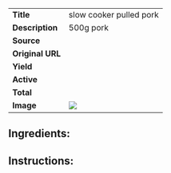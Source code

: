 | | |
| ----------- | ----------- |
| **Title** | slow cooker pulled pork |
| **Description** | 500g pork |
| **Source** |  |
| **Original URL** |  |
| **Yield** |  |
| **Active** |  |
| **Total** |  |
| **Image** | ![](https://cdn2.pepperplate.com/recipes/23923918dc9f4d889941efd4eee25541.jpg) |

## Ingredients:
## Instructions:
